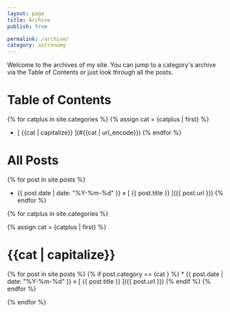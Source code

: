 ```yaml
---
layout: page
title: Archive
publish: true

permalink: /archive/
category: astronomy
---
```


Welcome to the archives of my site. You can jump to a category's archive via the Table of Contents or just look through all the posts.

# Table of Contents

{% for catplus in site.categories %}
{% assign cat = {catplus | first} %}
<!-- site.cateories is a big object, but the first part of  each iteration is the catgory name!  -->
  * [ {{cat | capitalize}} ](#{{cat | url_encode}})
{% endfor %}


# All  Posts
{% for post in site.posts %}
  * {{ post.date | date: "%Y-%m-%d" }} &raquo; [ {{ post.title }} ]({{ post.url }})
{% endfor %}

<!-- iterate through all the categories -->
{% for catplus in site.categories %}

{% assign cat = {catplus | first} %}
<!-- get category title, make a header and tag the section for a internal page link-->
<!-- need to add id so that it is styled like the internal page h1 not the page title h1 -->
<h1 id="all--post">{{cat | capitalize}} <a name="{{cat | url_encode}}"></a></h1> 
<!-- get posts, iterate over them like in 'all posts' -->
{% for post in site.posts %}
{% if post.category == {cat } %}
<!-- * {{post.title}}, {{post.url |  prepend: site.baseurl}} -->
  * {{ post.date | date: "%Y-%m-%d" }} &raquo; [ {{ post.title }} ]({{ post.url }})
{% endif %}
{% endfor %}

{% endfor %}